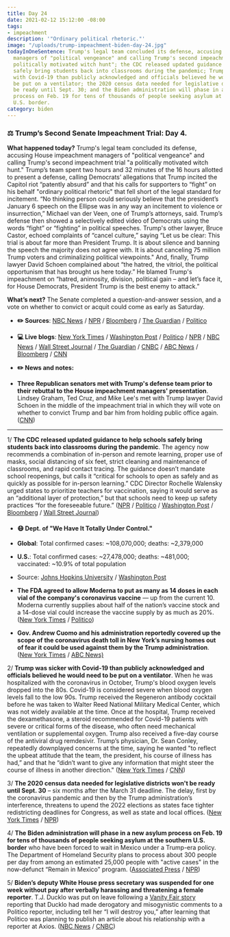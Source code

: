 ```yaml
---
title: Day 24
date: 2021-02-12 15:12:00 -08:00
tags:
- impeachment
description: '"Ordinary political rhetoric."'
image: "/uploads/trump-impeachment-biden-day-24.jpg"
todayInOneSentence: Trump's legal team concluded its defense, accusing House impeachment
  managers of "political vengeance" and calling Trump's second impeachment trial "a
  politically motivated witch hunt"; the CDC released updated guidance to help schools
  safely bring students back into classrooms during the pandemic; Trump was sicker
  with Covid-19 than publicly acknowledged and officials believed he would need to
  be put on a ventilator; the 2020 census data needed for legislative districts won't
  be ready until Sept. 30; and the Biden administration will phase in a new asylum
  process on Feb. 19 for tens of thousands of people seeking asylum at the southern
  U.S. border.
category: biden
---
```


### ⚖️ Trump’s Second Senate Impeachment Trial: Day 4.

**What happened today?** Trump's legal team concluded its defense, accusing House impeachment managers of "political vengeance" and calling Trump's second impeachment trial "a politically motivated witch hunt." Trump’s team spent two hours and 32 minutes of the 16 hours allotted to present a defense, calling Democrats’ allegations that Trump incited the Capitol riot “patently absurd” and that his calls for supporters to “fight” on his behalf "ordinary political rhetoric" that fell short of the legal standard for incitement. “No thinking person could seriously believe that the president’s January 6 speech on the Ellipse was in any way an incitement to violence or insurrection,” Michael van der Veen, one of Trump’s attorneys, said. Trump’s defense then showed a selectively edited video of Democrats using the words “fight” or “fighting” in political speeches. Trump's other lawyer, Bruce Castor, echoed complaints of “cancel culture,” saying “Let us be clear: This trial is about far more than President Trump. It is about silence and banning the speech the majority does not agree with. It is about canceling 75 million Trump voters and criminalizing political viewpoints." And, finally, Trump lawyer David Schoen complained about “the hatred, the vitriol, the political opportunism that has brought us here today.” He blamed Trump's impeachment on “hatred, animosity, division, political gain – and let’s face it, for House Democrats, President Trump is the best enemy to attack.”

**What’s next?** The Senate completed a question-and-answer session, and a vote on whether to convict or acquit could come as early as Saturday.

* **✏️ Sources**: [NBC News](https://www.nbcnews.com/politics/donald-trump/trump-defense-present-case-senate-impeachment-trial-n1257601) / [NPR](https://www.npr.org/sections/trump-impeachment-trial-live-updates/2021/02/12/967460409/trumps-legal-defense-team-concludes-case-in-fraction-of-allotted-time) / [Bloomberg](https://www.bloomberg.com/news/articles/2021-02-12/trump-begins-defense-in-impeachment-trial-eyeing-an-acquittal?srnd=premium&sref=MIBMEEoj) / [The Guardian](https://www.theguardian.com/us-news/2021/feb/12/trump-impeachment-trial-defense-lawyers-capitol-riot) / [Politico](https://www.politico.com/news/2021/02/12/republicans-weighting-conviction-trump-impeachment-468862)

* **💻 Live blogs**: [New York Times](https://www.nytimes.com/live/2021/02/12/us/impeachment-trial) / [Washington Post](https://www.washingtonpost.com/politics/2021/02/12/trump-impeachment-trial-live-updates/) / [Politico](https://www.politico.com/live-news-updates/2021/02/09/trump-impeachment-trial-live-updates-online-coverage-highlights-210209) / [NPR](https://www.npr.org/sections/trump-impeachment-trial-live-updates/2021/02/09/964619295/watch-live-trumps-2nd-senate-impeachment-trial-begins-tuesday) / [NBC News](https://www.nbcnews.com/politics/donald-trump/live-blog/2021-02-12-trump-impeachment-trial-live-updates-n1257530) / [Wall Street Journal](https://www.wsj.com/livecoverage/trump-second-impeachment-trial-2021-02-12?mod=hp_lead_pos1) / [The Guardian](https://www.theguardian.com/us-news/live/2021/feb/12/donald-trump-impeachment-senate-trial-defense-lwayer-republican-senators-coronavirus-covid-live-updates) / [CNBC](https://www.cnbc.com/2021/02/12/trump-impeachment-trial-live-updates-video-day-4.html) / [ABC News](https://abcnews.go.com/Politics/live-updates/trump-impeachment-trial-live-updates-senate-debate-constitutionality/?id=75741945) / [Bloomberg](https://www.bloomberg.com/news/articles/2021-02-12/gop-senators-huddle-with-trump-lawyers-impeachment-update?srnd=premium&sref=MIBMEEoj) / [CNN](https://www.cnn.com/politics/live-news/trump-impeachment-trial-02-12-2021)

* **✏️ News and notes:**

* **Three Republican senators met with Trump's defense team prior to their rebuttal to the House impeachment managers' presentation**. Lindsey Graham, Ted Cruz, and Mike Lee's met with Trump lawyer David Schoen in the middle of the impeachment trial in which they will vote on whether to convict Trump and bar him from holding public office again. ([CNN](https://www.cnn.com/2021/02/11/politics/gop-senators-trump-impeachment-lawyers/))

---

1/ **The CDC released updated guidance to help schools safely bring students back into classrooms during the pandemic**. The agency now recommends a combination of in-person and remote learning, proper use of masks, social distancing of six feet, strict cleaning and maintenance of classrooms, and rapid contact tracing. The guidance doesn’t mandate school reopenings, but calls it “critical for schools to open as safely and as quickly as possible for in-person learning.” CDC Director Rochelle Walensky urged states to prioritize teachers for vaccination, saying it would serve as an “additional layer of protection,” but that schools need to keep up safety practices “for the foreseeable future.” ([NPR](https://www.npr.org/2021/02/12/967033554/cdc-offers-clearest-guidance-yet-for-reopening-schools) / [Politico](https://www.politico.com/news/2021/02/12/cdc-in-person-school-guidance-468865) / [Washington Post](https://www.washingtonpost.com/education/cdc-school-reopen-guidelines/2021/02/12/43a1acb6-6cea-11eb-9ead-673168d5b874_story.html) / [Bloomberg](https://www.bloomberg.com/news/articles/2021-02-12/cdc-sets-guidance-for-schools-to-reopen-safely-during-pandemic?sref=MIBMEEoj) / [Wall Street Journal](https://www.wsj.com/articles/cdc-presses-k-12-schools-to-reopen-11613156400))

* #### 😷 Dept. of "We Have It Totally Under Control."

* **Global**: Total confirmed cases: \~108,070,000; deaths: \~2,379,000

* **U.S.**: Total confirmed cases: \~27,478,000; deaths: \~481,000; vaccinated: \~10.9% of total population

* Source: [Johns Hopkins University](https://coronavirus.jhu.edu/map.html) / [Washington Post](https://www.washingtonpost.com/graphics/2020/health/covid-vaccine-states-distribution-doses/)

* **The FDA agreed to allow Moderna to put as many as 14 doses in each vial of the company's coronavirus vaccine** — up from the current 10. Moderna currently supplies about half of the nation’s vaccine stock and a 14-dose vial could increase the vaccine supply by as much as 20%. ([New York Times](https://www.nytimes.com/2021/02/12/us/moderna-coronavirus-vaccine-supply.html) / [Politico](https://www.politico.com/news/2021/02/12/moderna-fda-vaccine-doses-468884))

* **Gov. Andrew Cuomo and his administration reportedly covered up the scope of the coronavirus death toll in New York’s nursing homes out of fear it could be used against them by the Trump administration**. ([New York Times](https://www.nytimes.com/2021/02/12/nyregion/new-york-nursing-homes-cuomo.html) / [ABC News)](https://abcnews.go.com/US/cuomos-office-hid-nursing-home-covid-19-data/story?id=75853764)

2/ **Trump was sicker with Covid-19 than publicly acknowledged and officials believed he would need to be put on a ventilator**. When he was hospitalized with the coronavirus in October, Trump's blood oxygen levels dropped into the 80s. Covid-19 is considered severe when blood oxygen levels fall to the low 90s. Trump received the Regeneron antibody cocktail before he was taken to Walter Reed National Military Medical Center, which was not widely available at the time. Once at the hospital, Trump received the dexamethasone, a steroid recommended for Covid-19 patients with severe or critical forms of the disease, who often need mechanical ventilation or supplemental oxygen. Trump also received a five-day course of the antiviral drug remdesivir. Trump’s physician, Dr. Sean Conley, repeatedly downplayed concerns at the time, saying he wanted "to reflect the upbeat attitude that the team, the president, his course of illness has had,” and that he “didn’t want to give any information that might steer the course of illness in another direction." ([New York Times](https://www.nytimes.com/2021/02/11/us/politics/trump-coronavirus.html) / [CNN](https://www.cnn.com/2021/02/11/politics/donald-trump-covid-19-ventilator/index.html))

3/ **The 2020 census data needed for legislative districts won't be ready until Sept. 30** – six months after the March 31 deadline. The delay, first by the coronavirus pandemic and then by the Trump administration’s interference, threatens to upend the 2022 elections as states face tighter redistricting deadlines for Congress, as well as state and local offices. ([New York Times](https://www.nytimes.com/2021/02/11/us/us-census-figures-delay.html) / [NPR](https://www.npr.org/2021/02/12/965823150/6-month-delay-in-census-redistricting-data-could-throw-elections-into-chaos))

4/ **The Biden administration will phase in a new asylum process on Feb. 19 for tens of thousands of people seeking asylum at the southern U.S. border** who have been forced to wait in Mexico under a Trump-era policy. The Department of Homeland Security plans to process about 300 people per day from among an estimated 25,000 people with "active cases" in the now-defunct “Remain in Mexico” program. ([Associated Press](https://apnews.com/article/biden-25000-asylum-seekers-782c8495f29d9d73f2ffc80d5b2a2aef) / [NPR](https://www.npr.org/2021/02/12/967201293/biden-team-unveils-new-asylum-system-to-replace-trumps-remain-in-mexico))

5/ **Biden’s deputy White House press secretary was suspended for one week without pay after verbally harassing and threatening a female reporter**. T.J. Ducklo was put on leave following a [Vanity Fair story](https://www.vanityfair.com/news/2021/02/i-will-destroy-you-biden-aide-threatened-a-politico-reporter-pursuing-a-story-on-his-relationship) reporting that Ducklo had made derogatory and misogynistic comments to a Politico reporter, including tell her “I will destroy you,” after learning that Politico was planning to publish an article about his relationship with a reporter at Axios. ([NBC News](https://www.nbcnews.com/politics/white-house/white-house-deputy-press-secretary-suspended-after-allegations-verbally-harassing-n1257666) / [CNBC](https://www.vanityfair.com/news/2021/02/i-will-destroy-you-biden-aide-threatened-a-politico-reporter-pursuing-a-story-on-his-relationship))